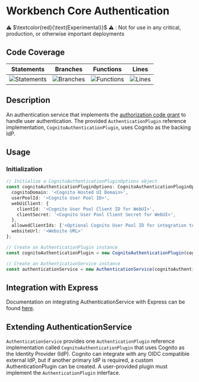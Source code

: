 # Workbench Core Authentication

⚠️ $\textcolor{red}{\text{Experimental}}$ ⚠️ : Not for use in any critical, production, or otherwise important deployments

## Code Coverage
| Statements                  | Branches                | Functions                 | Lines             |
| --------------------------- | ----------------------- | ------------------------- | ----------------- |
| ![Statements](https://img.shields.io/badge/statements-100%25-brightgreen.svg?style=flat) | ![Branches](https://img.shields.io/badge/branches-100%25-brightgreen.svg?style=flat) | ![Functions](https://img.shields.io/badge/functions-100%25-brightgreen.svg?style=flat) | ![Lines](https://img.shields.io/badge/lines-100%25-brightgreen.svg?style=flat) |

## Description

An authentication service that implements the [authorization code grant](https://aws.amazon.com/blogs/mobile/understanding-amazon-cognito-user-pool-oauth-2-0-grants/) to handle user authentication. The provided `AuthenticationPlugin` reference implementation, `CognitoAuthenticationPlugin`, uses Cognito as the backing IdP.

## Usage

### Initialization

```ts
// Initialize a CognitoAuthenticationPluginOptions object
const cognitoAuthenticationPluginOptions: CognitoAuthenticationPluginOptions = {
  cognitoDomain: '<Cognito Hosted UI Domain>',
  userPoolId: '<Cognito User Pool ID>',
  webUiClient: {
    clientId: '<Cognito User Pool Client ID for WebUI>',
    clientSecret: '<Cognito User Pool Client Secret for WebUI>',
  },
  allowedClientIds: ['<Optional Cognito User Pool ID for integration tests>'],
  websiteUrl: '<Website URL>'
};

// Create an AuthenticationPlugin instance
const cognitoAuthenticationPlugin = new CognitoAuthenticationPlugin(cognitoAuthenticationPluginOptions);

// Create an AuthenticationService instance
const authenticationService = new AuthenticationService(cognitoAuthenticationPlugin);
```

## Integration with Express

Documentation on integrating AuthenticationService with Express can be found [here](./authenticationMiddleware.md).

## Extending AuthenticationService

`AuthenticationService` provides one `AuthenticationPlugin` reference implementation called `CognitoAuthenticationPlugin` that uses Cognito as the Identity Provider (IdP). Cognito can integrate with any OIDC compatible external IdP, but if another primary IdP is required, a custom AuthenticationPlugin can be created. A user-provided plugin must implement the `AuthenticationPlugin` interface.
